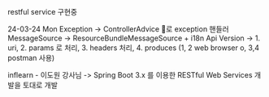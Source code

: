 restful service 구현중

24-03-24 Mon 
Exception -> ControllerAdvice 로 exception 핸들러
MessageSource -> ResourceBundleMessageSource + i18n
Api Version -> 1. uri, 2. params 로 처리, 3. headers 처리, 4. produces
              (1, 2 web browser o, 3,4 postman 사용)


inflearn - 이도원 강사님 -> Spring Boot 3.x 를 이용한 RESTful Web Services 개발을 토대로 개발
